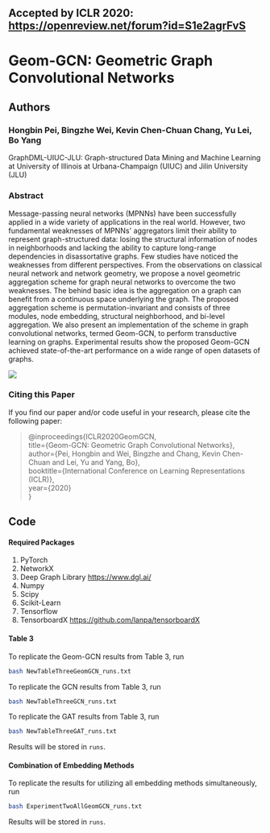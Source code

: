## Accepted by ICLR 2020: https://openreview.net/forum?id=S1e2agrFvS
# Geom-GCN: Geometric Graph Convolutional Networks
## Authors
### Hongbin Pei, Bingzhe Wei, Kevin Chen-Chuan Chang, Yu Lei, Bo Yang

GraphDML-UIUC-JLU: Graph-structured Data Mining and Machine Learning at University of Illinois at Urbana-Champaign (UIUC) and Jilin University (JLU)



### Abstract

Message-passing neural networks (MPNNs) have been successfully applied in a wide variety of applications in the real world. However, two fundamental weaknesses of MPNNs' aggregators limit their ability to represent graph-structured data: losing the structural information of nodes in neighborhoods and lacking the ability to capture long-range dependencies in disassortative graphs. Few studies have noticed the weaknesses from different perspectives. From the observations on classical neural network and network geometry, we propose a novel geometric aggregation scheme for graph neural networks to overcome the two weaknesses.  The behind basic idea is the aggregation on a graph can benefit from a continuous space underlying the graph. The proposed aggregation scheme is permutation-invariant and consists of three modules, node embedding, structural neighborhood, and bi-level aggregation. We also present an implementation of the scheme in graph convolutional networks, termed Geom-GCN, to perform transductive learning on graphs. Experimental results show the proposed Geom-GCN achieved state-of-the-art performance on a wide range of open datasets of graphs.

![](https://github.com/graphdml-uiuc-jlu/geom-gcn/blob/master/preview.PNG)

### Citing this Paper

If you find our paper and/or code useful in your research, please cite the following paper:

>@inproceedings{ICLR2020GeomGCN,  
> title={Geom-GCN: Geometric Graph Convolutional Networks},  
> author={Pei, Hongbin and Wei, Bingzhe and Chang, Kevin Chen-Chuan and Lei, Yu and Yang, Bo},  
> booktitle={International Conference on Learning Representations (ICLR)},  
> year={2020}  
>}  

## Code

#### Required Packages
1. PyTorch
2. NetworkX
3. Deep Graph Library https://www.dgl.ai/
4. Numpy
5. Scipy
6. Scikit-Learn
7. Tensorflow
8. TensorboardX https://github.com/lanpa/tensorboardX

#### Table 3
To replicate the Geom-GCN results from Table 3, run
```bash
bash NewTableThreeGeomGCN_runs.txt
```
To replicate the GCN results from Table 3, run
```bash
bash NewTableThreeGCN_runs.txt
```
To replicate the GAT results from Table 3, run
```bash
bash NewTableThreeGAT_runs.txt
```

Results will be stored in `runs`.
#### Combination of Embedding Methods
To replicate the results for utilizing all embedding methods simultaneously, run
```bash
bash ExperimentTwoAllGeomGCN_runs.txt
```

Results will be stored in `runs`.
